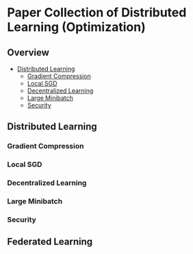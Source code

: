 # Paper Collection of Distributed Learning (Optimization)

## Overview
* [Distributed Learning]()
  * [Gradient Compression]()
  * [Local SGD]()
  * [Decentralized Learning]()
  * [Large Minibatch]()  
  * [Security]()  
## Distributed Learning

### Gradient Compression

### Local SGD

### Decentralized Learning

### Large Minibatch

### Security

## Federated Learning
